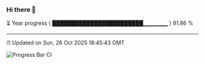 ### Hi there 👋

⏳ Year progress { ████████████████████████▁▁▁▁▁▁ } 81.86 %

---

⏰ Updated on Sun, 26 Oct 2025 18:45:43 GMT

![Progress Bar CI](https://github.com/IshwaranRudhara/GIT-ACTION/workflows/Progress%20Bar%20CI/badge.svg)
